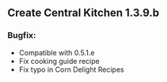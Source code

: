 ## Create Central Kitchen 1.3.9.b

### Bugfix:
- Compatible with 0.5.1.e
- Fix cooking guide recipe
- Fix typo in Corn Delight Recipes